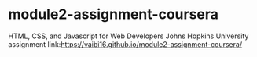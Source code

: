 # module2-assignment-coursera
HTML, CSS, and Javascript for Web Developers Johns Hopkins University assignment
link:https://vaibi16.github.io/module2-assignment-coursera/
